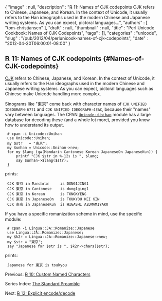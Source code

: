 {
   "image" : null,
   "description" : "℞ 11: Names of CJK codepoints CJK refers to Chinese, Japanese, and Korean. In the context of Unicode, it usually refers to the Han ideographs used in the modern Chinese and Japanese writing systems. As you can expect, pictoral languages...",
   "authors" : [
      "tom-christiansen"
   ],
   "draft" : null,
   "thumbnail" : null,
   "title" : "Perl Unicode Cookbook: Names of CJK Codepoints",
   "tags" : [],
   "categories" : "unicode",
   "slug" : "/pub/2012/04/perlunicook-names-of-cjk-codepoints",
   "date" : "2012-04-20T06:00:01-08:00"
}





℞ 11: Names of CJK codepoints {#Names-of-CJK-codepoints}
-----------------------------

[CJK](http://www.unicode.org/faq/han_cjk.html) refers to Chinese,
Japanese, and Korean. In the context of Unicode, it usually refers to
the Han ideographs used in the modern Chinese and Japanese writing
systems. As you can expect, pictoral languages such as Chinese make
Unicode handling more complex.

Sinograms like "東京" come back with character names of
`CJK UNIFIED IDEOGRAPH-6771` and `CJK UNIFIED IDEOGRAPH-4EAC`, because
their "names" vary between languages. The CPAN
[`Unicode::Unihan`](http://search.cpan.org/perldoc?Unicode::Unihan)
module has a large database for decoding these (and a whole lot more),
provided you know how to understand its output.

     # cpan -i Unicode::Unihan
     use Unicode::Unihan;
     my $str   = "東京";
     my $unhan = Unicode::Unihan->new;
     for my $lang (qw(Mandarin Cantonese Korean JapaneseOn JapaneseKun)) {
         printf "CJK $str in %-12s is ", $lang;
         say $unhan->$lang($str);
     }

prints:

     CJK 東京 in Mandarin     is DONG1JING1
     CJK 東京 in Cantonese    is dung1ging1
     CJK 東京 in Korean       is TONGKYENG
     CJK 東京 in JapaneseOn   is TOUKYOU KEI KIN
     CJK 東京 in JapaneseKun  is HIGASHI AZUMAMIYAKO

If you have a speciﬁc romanization scheme in mind, use the speciﬁc
module:

     # cpan -i Lingua::JA::Romanize::Japanese
     use Lingua::JA::Romanize::Japanese;
     my $k2r = Lingua::JA::Romanize::Japanese->new;
     my $str = "東京";
     say "Japanese for $str is ", $k2r->chars($str);

prints:

     Japanese for 東京 is toukyou

Previous: [℞ 10: Custom Named
Characters](/media/_pub_2012_04_perlunicook-names-of-cjk-codepoints/perlunicook-custom-named-characters.html)

Series Index: [The Standard
Preamble](/media/_pub_2012_04_perlunicook-names-of-cjk-codepoints/perlunicook-standard-preamble.html)

Next: [℞ 12: Explicit
encode/decode](/media/_pub_2012_04_perlunicook-names-of-cjk-codepoints/perlunicook-explicit-encode-decode.html)


